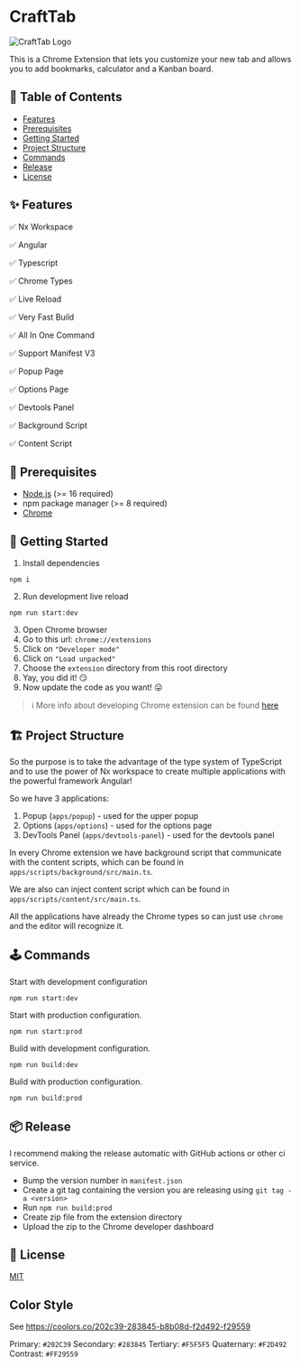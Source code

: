 # CraftTab

![CraftTab Logo](./resources/Logo.png)

This is a Chrome Extension that lets you customize your new tab and allows you to add bookmarks, calculator and a Kanban board.

## 📖 Table of Contents

- [Features](#✨-Features)
- [Prerequisites](#🎯-Prerequisites)
- [Getting Started](#🚀-Getting-Started)
- [Project Structure](#🏗-Project-Structure)
- [Commands](#🕹-Commands)
- [Release](#📦-Release)
- [License](#📜-License)

## ✨ Features

✅ Nx Workspace

✅ Angular

✅ Typescript

✅ Chrome Types

✅ Live Reload

✅ Very Fast Build

✅ All In One Command

✅ Support Manifest V3

✅ Popup Page

✅ Options Page

✅ Devtools Panel

✅ Background Script

✅ Content Script

## 🎯 Prerequisites

- [Node.js](https://nodejs.org) (>= 16 required)
- npm package manager (>= 8 required)
- [Chrome](https://www.google.com/chrome)

## 🚀 Getting Started

1. Install dependencies

```shell
npm i
```

2. Run development live reload

```shell
npm run start:dev
```

3. Open Chrome browser
4. Go to this url: `chrome://extensions`
5. Click on `"Developer mode"`
6. Click on `"Load unpacked"`
7. Choose the `extension` directory from this root directory
8. Yay, you did it! 😏
9. Now update the code as you want! 😛

> ℹ️ More info about developing Chrome extension can be found [here](https://developer.chrome.com/docs/extensions/mv3)

## 🏗 Project Structure

So the purpose is to take the advantage of the type system of TypeScript and to use the power of Nx workspace to create multiple applications with the powerful framework Angular!

So we have 3 applications:

1. Popup (`apps/popup`) - used for the upper popup
2. Options (`apps/options`) - used for the options page
3. DevTools Panel (`apps/devtools-panel`) - used for the devtools panel

In every Chrome extension we have background script that communicate with the content scripts, which can be found in `apps/scripts/background/src/main.ts`.

We are also can inject content script which can be found in `apps/scripts/content/src/main.ts`.

All the applications have already the Chrome types so can just use `chrome` and the editor will recognize it.

## 🕹 Commands

Start with development configuration

```shell
npm run start:dev
```

Start with production configuration.

```shell
npm run start:prod
```

Build with development configuration.

```shell
npm run build:dev
```

Build with production configuration.

```shell
npm run build:prod
```

## 📦 Release

I recommend making the release automatic with GitHub actions or other ci service.

- Bump the version number in `manifest.json`
- Create a git tag containing the version you are releasing using `git tag -a <version>`
- Run `npm run build:prod`
- Create zip file from the extension directory
- Upload the zip to the Chrome developer dashboard

## 📜 License

[MIT](LICENSE)

## Color Style

See https://coolors.co/202c39-283845-b8b08d-f2d492-f29559

Primary: `#202C39`
Secondary: `#283845`
Tertiary: `#F5F5F5`
Quaternary: `#F2D492`
Contrast: `#FF29559`
